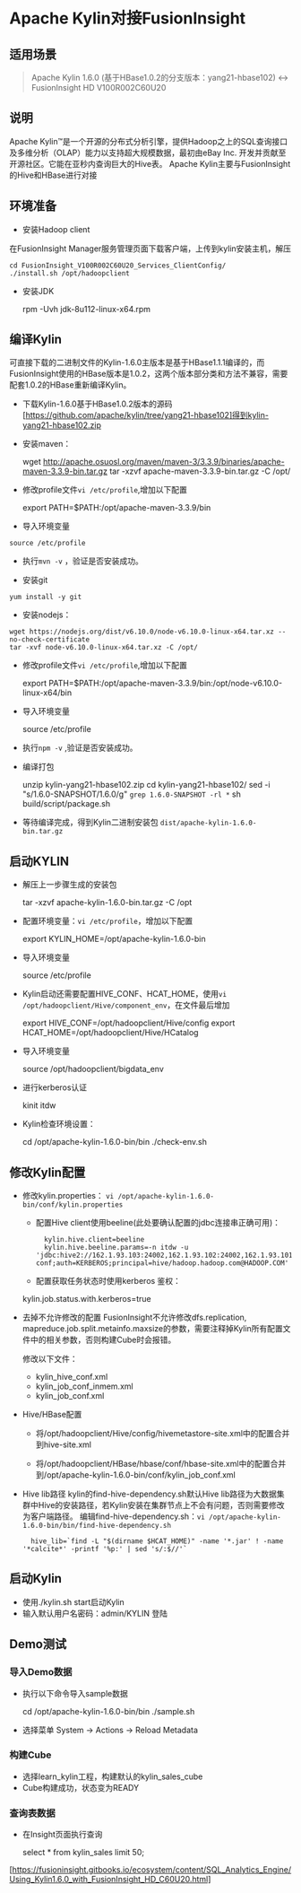 # Apache Kylin对接FusionInsight

## 适用场景

> Apache Kylin 1.6.0 (基于HBase1.0.2的分支版本：yang21-hbase102) <-> FusionInsight HD V100R002C60U20

## 说明

Apache Kylin™是一个开源的分布式分析引擎，提供Hadoop之上的SQL查询接口及多维分析（OLAP）能力以支持超大规模数据，最初由eBay Inc. 开发并贡献至开源社区。它能在亚秒内查询巨大的Hive表。
Apache Kylin主要与FusionInsight的Hive和HBase进行对接

## 环境准备
* 安装Hadoop client

在FusionInsight Manager服务管理页面下载客户端，上传到kylin安装主机，解压

    cd FusionInsight_V100R002C60U20_Services_ClientConfig/
    ./install.sh /opt/hadoopclient
    
* 安装JDK


    rpm -Uvh jdk-8u112-linux-x64.rpm
    
## 编译Kylin
  可直接下载的二进制文件的Kylin-1.6.0主版本是基于HBase1.1.1编译的，而FusionInsight使用的HBase版本是1.0.2，这两个版本部分类和方法不兼容，需要配套1.0.2的HBase重新编译Kylin。
  
  * 下载Kylin-1.6.0基于HBase1.0.2版本的源码 [https://github.com/apache/kylin/tree/yang21-hbase102]得到kylin-yang21-hbase102.zip
  
  * 安装maven：
  
  
    wget http://apache.osuosl.org/maven/maven-3/3.3.9/binaries/apache-maven-3.3.9-bin.tar.gz
    tar -xzvf apache-maven-3.3.9-bin.tar.gz -C /opt/
    
  * 修改profile文件`vi /etc/profile`,增加以下配置
  
  
    export PATH=$PATH:/opt/apache-maven-3.3.9/bin
    
   * 导入环境变量
   
    source /etc/profile
    
   * 执行`mvn -v`  ，验证是否安装成功。
    
   * 安装git

    yum install -y git
    
   * 安装nodejs：

    wget https://nodejs.org/dist/v6.10.0/node-v6.10.0-linux-x64.tar.xz --no-check-certificate
    tar -xvf node-v6.10.0-linux-x64.tar.xz -C /opt/
    
* 修改profile文件`vi /etc/profile`,增加以下配置


    export PATH=$PATH:/opt/apache-maven-3.3.9/bin:/opt/node-v6.10.0-linux-x64/bin
* 导入环境变量


    source /etc/profile
    
* 执行`npm -v`   ,验证是否安装成功。

* 编译打包

 
    unzip kylin-yang21-hbase102.zip
    cd kylin-yang21-hbase102/
    sed -i "s/1.6.0-SNAPSHOT/1.6.0/g" `grep 1.6.0-SNAPSHOT -rl *`
    sh build/script/package.sh
* 等待编译完成，得到Kylin二进制安装包  `dist/apache-kylin-1.6.0-bin.tar.gz`

## 启动KYLIN

* 解压上一步骤生成的安装包


    tar -xzvf apache-kylin-1.6.0-bin.tar.gz -C /opt
    
* 配置环境变量：`vi /etc/profile`，增加以下配置


    export KYLIN_HOME=/opt/apache-kylin-1.6.0-bin
    
* 导入环境变量


    source /etc/profile
    
* Kylin启动还需要配置HIVE_CONF、HCAT_HOME，使用`vi /opt/hadoopclient/Hive/component_env`，在文件最后增加


    export HIVE_CONF=/opt/hadoopclient/Hive/config
    export HCAT_HOME=/opt/hadoopclient/Hive/HCatalog
    
* 导入环境变量


    source /opt/hadoopclient/bigdata_env
    
* 进行kerberos认证


    kinit itdw
    
* Kylin检查环境设置：


    cd /opt/apache-kylin-1.6.0-bin/bin
    ./check-env.sh
    
## 修改Kylin配置

* 修改kylin.properties： `vi /opt/apache-kylin-1.6.0-bin/conf/kylin.properties`

    - 配置Hive client使用beeline(此处要确认配置的jdbc连接串正确可用)：
    
            kylin.hive.client=beeline
            kylin.hive.beeline.params=-n itdw -u 'jdbc:hive2://162.1.93.103:24002,162.1.93.102:24002,162.1.93.101:24002/;serviceDiscoveryMode=zooKeeper;zooKeeperNamespace=hiveserver2;sasl.qop=auth-conf;auth=KERBEROS;principal=hive/hadoop.hadoop.com@HADOOP.COM'

    - 配置获取任务状态时使用kerberos 鉴权：

    kylin.job.status.with.kerberos=true

* 去掉不允许修改的配置
FusionInsight不允许修改dfs.replication, mapreduce.job.split.metainfo.maxsize的参数，需要注释掉Kylin所有配置文件中的相关参数，否则构建Cube时会报错。
 
    修改以下文件：
    - kylin_hive_conf.xml
    - kylin_job_conf_inmem.xml
    - kylin_job_conf.xml

* Hive/HBase配置

  - 将/opt/hadoopclient/Hive/config/hivemetastore-site.xml中的配置合并到hive-site.xml
  
  - 将/opt/hadoopclient/HBase/hbase/conf/hbase-site.xml中的配置合并到/opt/apache-kylin-1.6.0-bin/conf/kylin_job_conf.xml
  
* Hive lib路径
  kylin的find-hive-dependency.sh默认Hive lib路径为大数据集群中Hive的安装路径，若Kylin安装在集群节点上不会有问题，否则需要修改为客户端路径。
  编辑find-hive-dependency.sh：`vi /opt/apache-kylin-1.6.0-bin/bin/find-hive-dependency.sh`
  
        hive_lib=`find -L "$(dirname $HCAT_HOME)" -name '*.jar' ! -name '*calcite*' -printf '%p:' | sed 's/:$//'`


## 启动Kylin
   
* 使用./kylin.sh start启动Kylin
* 输入默认用户名密码：admin/KYLIN 登陆

## Demo测试
### 导入Demo数据

* 执行以下命令导入sample数据


    cd /opt/apache-kylin-1.6.0-bin/bin
    ./sample.sh
    
* 选择菜单 System -> Actions -> Reload Metadata

### 构建Cube
    
* 选择learn_kylin工程，构建默认的kylin_sales_cube
* Cube构建成功，状态变为READY

### 查询表数据
* 在Insight页面执行查询


    select * from kylin_sales limit 50;
    
    
    
 [https://fusioninsight.gitbooks.io/ecosystem/content/SQL_Analytics_Engine/Using_Kylin1.6.0_with_FusionInsight_HD_C60U20.html]